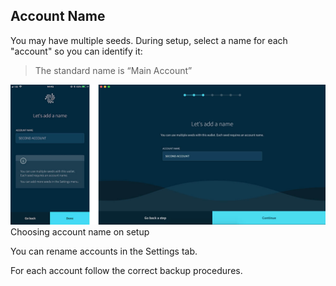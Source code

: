 ## Account Name

You may have multiple seeds.  During setup, select a name for each "account" so you can identify it:

>The standard name is “Main Account”

![photo of account name](accountname.jpg)
Choosing account name on setup

You can rename accounts in the Settings tab.

For each account follow the correct backup procedures.  
